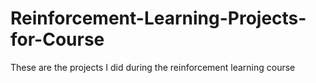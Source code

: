 # Reinforcement-Learning-Projects-for-Course
These are the projects I did during the reinforcement learning course

